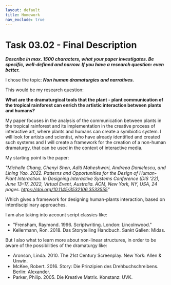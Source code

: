 ```yaml
---
layout: default
title: Homework
nav_exclude: true
---
```



# Task 03.02 - Final Description


**_Describe in max. 1500 characters, what your paper investigates. Be specific, well-defined and narrow. If you have a research question: even better._**

I  chose the topic: _**Non human dramaturgies and narratives.**_


This would be my research question:

**What are the dramaturgical tools that the plant - plant communication of the tropical rainforest can enrich the artistic interaction between plants and humans?**


My paper focuses in the analysis of the communication between plants in the tropical rainforest and its implementation in the creative process of interactive art, where plants and humans can create a symbiotic system. I will look for artists and scientist, who have already identified and created such systems and I will create a framework for the creation of a non-human dramaturgy, that can be used in the context of interactive media. 

My starting point is the paper:  

_"Michelle Chang, Chenyi Shen, Aditi Maheshwari, Andreea Danielescu, and Lining Yao. 2022. Patterns and Opportunities for the Design of Human-Plant Interaction. In Designing Interactive Systems Conference (DIS ’22), June 13–17, 2022, Virtual Event, Australia. ACM, New York, NY, USA, 24 pages. https://doi.org/10.1145/3532106.3533555"_

Which gives a framework for designing human-plants interaction, based on interdisciplinary approaches. 

I am also taking into account script classics like:

* "Frensham, Raymond. 1996. Scriptwriting. London: Lincolnwood." 
* Kellermann, Ron. 2018. Das Storytelling Handbuch. Sankt Gallen: Midas.

But I also what to learn more about non-linear structures, in order to be aware of the possibilities of the dramaturgy like: 

* Aronson, Linda. 2010. The 21st Century Screenplay. New York: Allen & Unwin.
* McKee, Robert. 2016. Story: Die Prinzipien des Drehbuchschreibens. Berlin: Alexander.
* Parker, Philip. 2005. Die Kreative Matrix. Konstanz: UVK.
